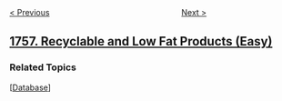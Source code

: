 <!--|This file generated by command(leetcode description); DO NOT EDIT.    |-->
<!--+----------------------------------------------------------------------+-->
<!--|@author    openset <openset.wang@gmail.com>                           |-->
<!--|@link      https://github.com/openset                                 |-->
<!--|@home      https://github.com/openset/leetcode                        |-->
<!--+----------------------------------------------------------------------+-->

[< Previous](../design-most-recently-used-queue "Design Most Recently Used Queue")
　　　　　　　　　　　　　　　　
[Next >](../minimum-changes-to-make-alternating-binary-string "Minimum Changes To Make Alternating Binary String")

## [1757. Recyclable and Low Fat Products (Easy)](https://leetcode.com/problems/recyclable-and-low-fat-products "可回收且低脂的产品")



### Related Topics
  [[Database](../../tag/database/README.md)]
